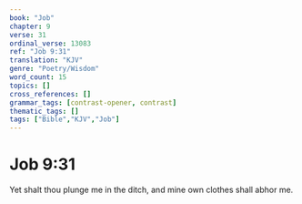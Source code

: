 ```yaml
---
book: "Job"
chapter: 9
verse: 31
ordinal_verse: 13083
ref: "Job 9:31"
translation: "KJV"
genre: "Poetry/Wisdom"
word_count: 15
topics: []
cross_references: []
grammar_tags: [contrast-opener, contrast]
thematic_tags: []
tags: ["Bible","KJV","Job"]
---
```


# Job 9:31

Yet shalt thou plunge me in the ditch, and mine own clothes shall abhor me.
